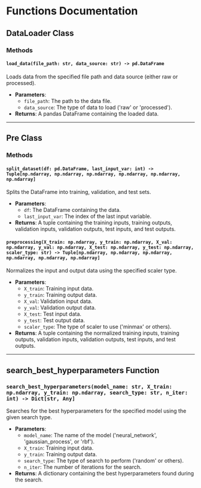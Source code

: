 # Functions Documentation

## DataLoader Class

### Methods

#### `load_data(file_path: str, data_source: str) -> pd.DataFrame`
Loads data from the specified file path and data source (either raw or processed).

- **Parameters**:
  - `file_path`: The path to the data file.
  - `data_source`: The type of data to load ('raw' or 'processed').
- **Returns**: A pandas DataFrame containing the loaded data.

---

## Pre Class

### Methods

#### `split_dataset(df: pd.DataFrame, last_input_var: int) -> Tuple[np.ndarray, np.ndarray, np.ndarray, np.ndarray, np.ndarray, np.ndarray]`
Splits the DataFrame into training, validation, and test sets.

- **Parameters**:
  - `df`: The DataFrame containing the data.
  - `last_input_var`: The index of the last input variable.
- **Returns**: A tuple containing the training inputs, training outputs, validation inputs, validation outputs, test inputs, and test outputs.

#### `preprocessing(X_train: np.ndarray, y_train: np.ndarray, X_val: np.ndarray, y_val: np.ndarray, X_test: np.ndarray, y_test: np.ndarray, scaler_type: str) -> Tuple[np.ndarray, np.ndarray, np.ndarray, np.ndarray, np.ndarray, np.ndarray]`
Normalizes the input and output data using the specified scaler type.

- **Parameters**:
  - `X_train`: Training input data.
  - `y_train`: Training output data.
  - `X_val`: Validation input data.
  - `y_val`: Validation output data.
  - `X_test`: Test input data.
  - `y_test`: Test output data.
  - `scaler_type`: The type of scaler to use ('minmax' or others).
- **Returns**: A tuple containing the normalized training inputs, training outputs, validation inputs, validation outputs, test inputs, and test outputs.

---

## search_best_hyperparameters Function

### `search_best_hyperparameters(model_name: str, X_train: np.ndarray, y_train: np.ndarray, search_type: str, n_iter: int) -> Dict[str, Any]`
Searches for the best hyperparameters for the specified model using the given search type.

- **Parameters**:
  - `model_name`: The name of the model ('neural_network', 'gaussian_process', or 'rbf').
  - `X_train`: Training input data.
  - `y_train`: Training output data.
  - `search_type`: The type of search to perform ('random' or others).
  - `n_iter`: The number of iterations for the search.
- **Returns**: A dictionary containing the best hyperparameters found during the search.
